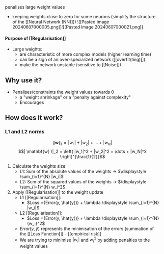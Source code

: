 penalises large weight values
- keeping weights close to zero for some neurons (simplify the structure of the [[Neural Network (NN)]])
![[Pasted image 20240607000005.png]]![[Pasted image 20240607000021.png]]
#### Purpose of [[Regularisation]]
- Large weights:
	- are characteristic of more complex models (higher learning time)
	- can be a sign of an over-specialized network ([[overfit(ting)]])
	- make the network unstable (sensitive to [[Noise]])
## Why use it?
- Penalises/constraints the weight values towards 0
	- a "weight shrinkage" or a "penalty against complexity"
	- Encourages
## How does it work?
### L1 and L2 norms
$$ \| \mathbf{w} \|_1 = |w_1| + |w_2| + \dots + |w_N| $$
$$| \mathbf{w} \|_2 = \left( |w_1|^2 + |w_2|^2 + \dots + |w_N|^2 \right)^{\frac{1}{2}}$$
1. Calculate the weights size
	- L1: Sum of the absolute values of the weights $\rightarrow$ $\displaystyle \sum_{i=1}^{N} |w_i|$
	- L2: Sum of the squared values of the weights $\rightarrow$ $\displaystyle \sum_{i=1}^{N} w_i^2$
2. Apply [[Regularisation]] to the weight update
	- L1 [[Regularisation]]:
		- $Loss ={Error(y, \hat{y})} + \lambda \displaystyle \sum_{i=1}^{N} |w_i|$
	- L2 [[Regularisation]]:
		- $Loss ={Error(y, \hat{y})} + \lambda \displaystyle \sum_{i=1}^{N} {w_i}^2$
	- $Error(y, \hat{y})$ represents the minimisation of the errors (summation of the [[Loss Function]]) - [[empirical risk]]
	- We are trying to minimise $|w_i|$ and ${w_i}^2$ by adding penalties to the weight values